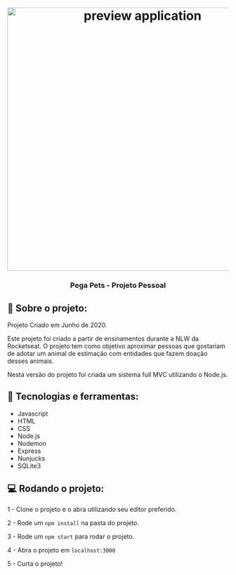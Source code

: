 <h1 align="center">
    <img alt="preview application" src="https://imgur.com/oBVTY4N.png" width="600px"/>
</h1>

<h3 align="center">
  Pega Pets - Projeto Pessoal
</h3>

## :book: Sobre o projeto:

<p> Projeto Criado em Junho de 2020.
</p>
<p>
    Este projeto foi criado a partir de ensinamentos durante a NLW da Rocketseat. O projeto tem como objetivo aproximar pessoas 
    que gostariam de adotar um animal de estimação com entidades que fazem doação desses animais.
</p>
<p>
Nesta versão do projeto foi criada um sistema full MVC utilizando o Node.js.
</p>

## :iphone: Tecnologias e ferramentas:

 <ul>
  <li>Javascript</li>
  <li>HTML</li>
  <li>CSS</li>
  <li>Node.js</li>
  <li>Nodemon</li>
  <li>Express</li>
  <li>Nunjucks</li>
  <li>SQLite3</li>
 </ul>
 
## :computer: Rodando o projeto:

1 - Clone o projeto e o abra utilizando seu editor preferido.

2 - Rode um `npm install` na pasta do projeto.

3 - Rode um `npm start` para rodar o projeto.

4 - Abra o projeto em `localhost:3000`

5 - Curta o projeto!
